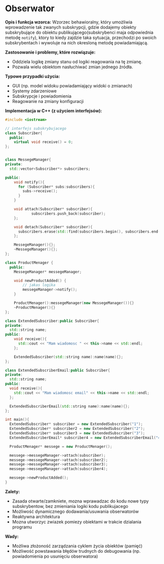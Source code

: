 # Obserwator
**Opis i funkcja wzorca:**
Wzorzec behawioralny, który umożliwia wprowadzenie tak zwanych subskrypcji, gdzie dodajemy obiekty subskrybujące do obiektu publikującego(subskrybenci maja odpowiednia metodę `notify`), ktory to kiedy zajdzie taka sytuacja, przechodzi po swoich subskrybentach i wywoluje na nich okresloną metodę powiadamiającą.

**Zastosowanie i problemy, które rozwiązuje:**

* Oddziela logikę zmiany stanu od logiki reagowania na tę zmianę.
* Pozwala wielu obiektom nasłuchiwać zmian jednego źródła.

**Typowe przypadki użycia:**

* GUI (np. model widoku powiadamiający widoki o zmianach)
* Systemy zdarzeniowe
* Subskrypcje i powiadomienia
* Reagowanie na zmiany konfiguracji

**Implementacja w C++ (z użyciem interfejsów):**

```c++
#include <iostream>

// interfejs subskrybujacego
class Subscriber{
  public:
    virtual void receive() = 0;
};


class MessegeManager{
private:
  std::vector<Subscriber*> subscribers;

public:
  	void notify(){
      for (Subscriber* subs:subscribers){
        subs->receive();
      }
  	}

    void attach(Subscriber* subscriber){
			subscribers.push_back(subscriber);
    };

    void detach(Subscriber* subscriber){
      subscribers.erase(std::find(subscribers.begin(), subscribers.end(), subscriber));
    };

    MessegeManager(){};
    ~MessegeManager(){};
};

class ProductMenager {
  public:
    MessegeManager* messegeManager;

    void newProductAdded() {
        // jakas logika
        messegeManager->notify();
    }

    ProductMenager():messegeManager(new MessegeManager()){}
    ~ProductMenager(){}
};

class ExtendedSubscriber:public Subscriber{
private:
  std::string name;
public:
    void receive(){
      std::cout << "Mam wiadomosc " << this->name << std::endl;
    };

    ExtendedSubscriber(std::string name):name(name){};
};

class ExtendedSubscriberEmail:public Subscriber{
private:
  std::string name;
public:
  void receive(){
    std::cout << "Mam wiadomosc email" << this->name << std::endl;
  };

  ExtendedSubscriberEmail(std::string name):name(name){};
};

int main(){
  ExtendedSubscriber* subscriber = new ExtendedSubscriber("1");
  ExtendedSubscriber* subscriber2 = new ExtendedSubscriber("2");
  ExtendedSubscriber* subscriber3 = new ExtendedSubscriber("3");
  ExtendedSubscriberEmail* subscriber4 = new ExtendedSubscriberEmail("4");

  ProductMenager* messege = new ProductMenager();

  messege->messegeManager->attach(subscriber);
  messege->messegeManager->attach(subscriber2);
  messege->messegeManager->attach(subscriber3);
  messege->messegeManager->attach(subscriber4);

  messege->newProductAdded();
}
```
**Zalety:**

* Zasada otwarte/zamkniete, mozna wprawadzac do kodu nowe typy subskrybentow, bez zmieniania logiki kodu publikujacego
* Możliwość dynamicznego dodawania/usuwania obserwatorów
* Reaktywna architektura
* Mozna utworzyc zwiazek pomiezy obiektami w trakcie dzialania programu

**Wady:**

* Możliwa złożoność zarządzania cyklem życia obiektów (pamięć)
* Możliwość powstawania błędów trudnych do debugowania (np. powiadomienia po usunięciu obserwatora)
